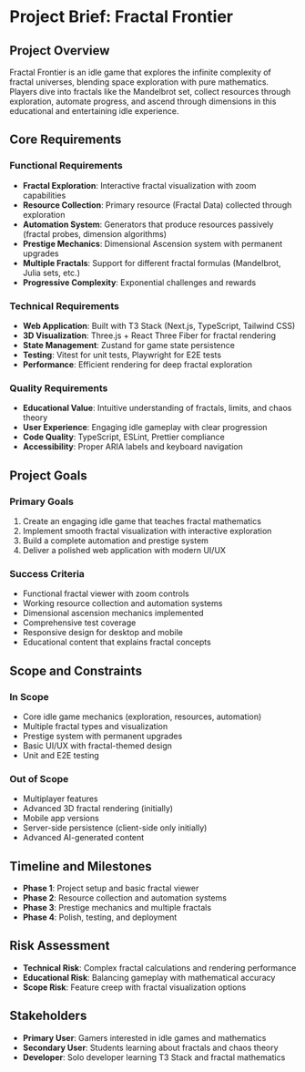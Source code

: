 # Project Brief: Fractal Frontier

## Project Overview

Fractal Frontier is an idle game that explores the infinite complexity of fractal universes, blending space exploration with pure mathematics. Players dive into fractals like the Mandelbrot set, collect resources through exploration, automate progress, and ascend through dimensions in this educational and entertaining idle experience.

## Core Requirements

### Functional Requirements

- **Fractal Exploration**: Interactive fractal visualization with zoom capabilities
- **Resource Collection**: Primary resource (Fractal Data) collected through exploration
- **Automation System**: Generators that produce resources passively (fractal probes, dimension algorithms)
- **Prestige Mechanics**: Dimensional Ascension system with permanent upgrades
- **Multiple Fractals**: Support for different fractal formulas (Mandelbrot, Julia sets, etc.)
- **Progressive Complexity**: Exponential challenges and rewards

### Technical Requirements

- **Web Application**: Built with T3 Stack (Next.js, TypeScript, Tailwind CSS)
- **3D Visualization**: Three.js + React Three Fiber for fractal rendering
- **State Management**: Zustand for game state persistence
- **Testing**: Vitest for unit tests, Playwright for E2E tests
- **Performance**: Efficient rendering for deep fractal exploration

### Quality Requirements

- **Educational Value**: Intuitive understanding of fractals, limits, and chaos theory
- **User Experience**: Engaging idle gameplay with clear progression
- **Code Quality**: TypeScript, ESLint, Prettier compliance
- **Accessibility**: Proper ARIA labels and keyboard navigation

## Project Goals

### Primary Goals

1. Create an engaging idle game that teaches fractal mathematics
2. Implement smooth fractal visualization with interactive exploration
3. Build a complete automation and prestige system
4. Deliver a polished web application with modern UI/UX

### Success Criteria

- Functional fractal viewer with zoom controls
- Working resource collection and automation systems
- Dimensional ascension mechanics implemented
- Comprehensive test coverage
- Responsive design for desktop and mobile
- Educational content that explains fractal concepts

## Scope and Constraints

### In Scope

- Core idle game mechanics (exploration, resources, automation)
- Multiple fractal types and visualization
- Prestige system with permanent upgrades
- Basic UI/UX with fractal-themed design
- Unit and E2E testing

### Out of Scope

- Multiplayer features
- Advanced 3D fractal rendering (initially)
- Mobile app versions
- Server-side persistence (client-side only initially)
- Advanced AI-generated content

## Timeline and Milestones

- **Phase 1**: Project setup and basic fractal viewer
- **Phase 2**: Resource collection and automation systems
- **Phase 3**: Prestige mechanics and multiple fractals
- **Phase 4**: Polish, testing, and deployment

## Risk Assessment

- **Technical Risk**: Complex fractal calculations and rendering performance
- **Educational Risk**: Balancing gameplay with mathematical accuracy
- **Scope Risk**: Feature creep with fractal visualization options

## Stakeholders

- **Primary User**: Gamers interested in idle games and mathematics
- **Secondary User**: Students learning about fractals and chaos theory
- **Developer**: Solo developer learning T3 Stack and fractal mathematics
